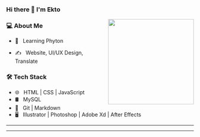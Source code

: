 ### Hi there 👋 I'm Ekto</h2>

<img align='right' src="https://media.giphy.com/media/MZWb0ZZyfgtxVMDu6d/giphy.gif" width="230">
<h3> 💻 About Me </h3>

- 🌱 &nbsp; Learning Phyton

- ✍️ &nbsp; Website, UI/UX Design, Translate
<h3>🛠 Tech Stack</h3>

- 🌐 &nbsp; HTML | CSS | JavaScript
- 🛢 &nbsp; MySQL 
- 🔧 &nbsp; Git | Markdown
- 🖥 &nbsp; Illustrator | Photoshop | Adobe Xd | After Effects
<hr>
</p>
<hr>
